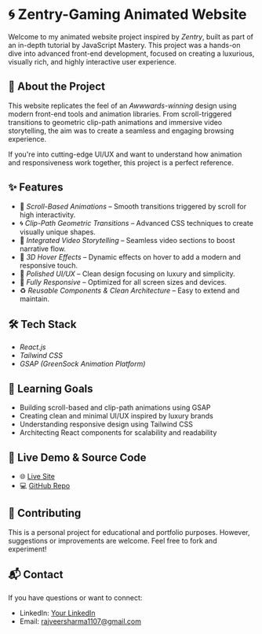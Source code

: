 # 🌀 Zentry-Gaming Animated Website

Welcome to my animated website project inspired by *Zentry*, built as part of an in-depth tutorial by JavaScript Mastery. This project was a hands-on dive into advanced front-end development, focused on creating a luxurious, visually rich, and highly interactive user experience.

## 🚀 About the Project

This website replicates the feel of an *Awwwards-winning* design using modern front-end tools and animation libraries. From scroll-triggered transitions to geometric clip-path animations and immersive video storytelling, the aim was to create a seamless and engaging browsing experience.

If you're into cutting-edge UI/UX and want to understand how animation and responsiveness work together, this project is a perfect reference.

## ✨ Features

- 🎯 *Scroll-Based Animations* – Smooth transitions triggered by scroll for high interactivity.
- 🌀 *Clip-Path Geometric Transitions* – Advanced CSS techniques to create visually unique shapes.
- 🎥 *Integrated Video Storytelling* – Seamless video sections to boost narrative flow.
- 🧲 *3D Hover Effects* – Dynamic effects on hover to add a modern and responsive touch.
- 🎨 *Polished UI/UX* – Clean design focusing on luxury and simplicity.
- 📱 *Fully Responsive* – Optimized for all screen sizes and devices.
- ♻ *Reusable Components & Clean Architecture* – Easy to extend and maintain.

## 🛠 Tech Stack

- *React.js*
- *Tailwind CSS*
- *GSAP (GreenSock Animation Platform)*



## 🧠 Learning Goals

- Building scroll-based and clip-path animations using GSAP
- Creating clean and minimal UI/UX inspired by luxury brands
- Understanding responsive design using Tailwind CSS
- Architecting React components for scalability and readability

## 🔗 Live Demo & Source Code

- 🌐 [Live Site](https://redefine-gaming-rajveer.netlify.app/)
- 💻 [GitHub Repo](https://github.com/rajveer-09/redefine-gaming-rajveer/tree/main)

## 🤝 Contributing

This is a personal project for educational and portfolio purposes. However, suggestions or improvements are welcome. Feel free to fork and experiment!

## 📬 Contact

If you have questions or want to connect:

- LinkedIn: [Your LinkedIn](https://www.linkedin.com/in/rajveer-sharma933/)
- Email: rajveersharma1107@gmail.com

